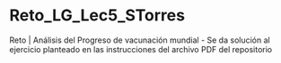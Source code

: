 # Reto_LG_Lec5_STorres
Reto | Análisis del Progreso de vacunación mundial - Se da solución al ejercicio planteado en las instrucciones del archivo PDF del repositorio

